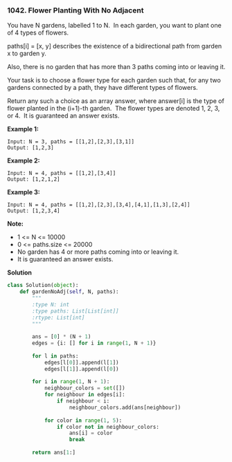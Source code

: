 ### 1042. Flower Planting With No Adjacent

You have N gardens, labelled 1 to N.  In each garden, you want to plant one of 4 types of flowers.

paths[i] = [x, y] describes the existence of a bidirectional path from garden x to garden y.

Also, there is no garden that has more than 3 paths coming into or leaving it.

Your task is to choose a flower type for each garden such that, for any two gardens connected by a path, they have different types of flowers.

Return any such a choice as an array answer, where answer[i] is the type of flower planted in the (i+1)-th garden.  The flower types are denoted 1, 2, 3, or 4.  It is guaranteed an answer exists.

**Example 1:**
```
Input: N = 3, paths = [[1,2],[2,3],[3,1]]
Output: [1,2,3]
```

**Example 2:**
```
Input: N = 4, paths = [[1,2],[3,4]]
Output: [1,2,1,2]
```

**Example 3:**
```
Input: N = 4, paths = [[1,2],[2,3],[3,4],[4,1],[1,3],[2,4]]
Output: [1,2,3,4]
```

**Note:**
- 1 <= N <= 10000
- 0 <= paths.size <= 20000
- No garden has 4 or more paths coming into or leaving it.
- It is guaranteed an answer exists.

**Solution**
```Python
class Solution(object):
    def gardenNoAdj(self, N, paths):
        """
        :type N: int
        :type paths: List[List[int]]
        :rtype: List[int]
        """
        
        ans = [0] * (N + 1)
        edges = {i: [] for i in range(1, N + 1)}
        
        for l in paths:
            edges[l[0]].append(l[1])
            edges[l[1]].append(l[0])
        
        for i in range(1, N + 1):
            neighbour_colors = set([])
            for neighbour in edges[i]:
                if neighbour < i:
                    neighbour_colors.add(ans[neighbour])
            
            for color in range(1, 5):
                if color not in neighbour_colors:
                    ans[i] = color
                    break
        
        return ans[1:]
```